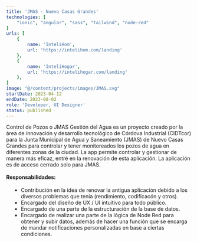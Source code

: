 ```yaml
---
title: 'JMAS - Nuevo Casas Grandes'
technologies: [
    "ionic", "angular", "sass", "tailwind", "node-red"
]
urls: [
    {
        name: 'InteliHom',
        url: 'https://intelihom.com/landing'
    },
    {
        name: 'InteliHogar',
        url: 'https://intelihogar.com/landing'
    },
]
image: "@/content/projects/images/JMAS.svg"
startDate: 2023-04-12
endDate: 2023-08-02
role: 'Developer, UI Designer'
status: published
---
```

Control de Pozos o JMAS Gestión del Agua es un proyecto creado por la área de innovación y desarrollo tecnológico de Córdova Industrial (CIDTcor) para la Junta Municipal de Agua y Saneamiento (JMAS) de Nuevo Casas Grandes para controlar y tener monitoreados los pozos de agua en diferentes zonas de la ciudad. La app permite controlar y gestionar de manera más eficaz, entré en la renovación de esta aplicación. La aplicación es de acceso cerrado solo para JMAS.
\
\
**Responsabilidades:**

- Contribución en la idea de renovar la antigua aplicación debido a los diversos problemas que tenia (rendimiento, codificacón y otros).
- Encargado del diseño de UX / UI intuitivo para todo público.
- Encargado de una parte de la estructuración de la base de datos.
- Encargado de realizar una parte de la lógica de Node Red para obtener y subir datos, además de hacer una función que se encarga de mandar notificaciones personalizadas en base a ciertas condiciones.

<style>
    ul {
		list-style: disc !important;
		margin: 18px 0px !important;
		padding: 0px 0px 0px 40px !important;
	}
</style>
